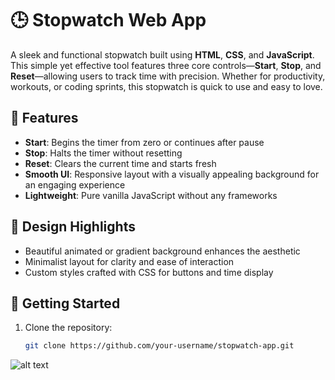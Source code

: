 # 🕒 Stopwatch Web App

A sleek and functional stopwatch built using **HTML**, **CSS**, and **JavaScript**. This simple yet effective tool features three core controls—**Start**, **Stop**, and **Reset**—allowing users to track time with precision. Whether for productivity, workouts, or coding sprints, this stopwatch is quick to use and easy to love.

## 🔧 Features

- **Start**: Begins the timer from zero or continues after pause  
- **Stop**: Halts the timer without resetting  
- **Reset**: Clears the current time and starts fresh  
- **Smooth UI**: Responsive layout with a visually appealing background for an engaging experience  
- **Lightweight**: Pure vanilla JavaScript without any frameworks  

## 🎨 Design Highlights

- Beautiful animated or gradient background enhances the aesthetic  
- Minimalist layout for clarity and ease of interaction  
- Custom styles crafted with CSS for buttons and time display  

## 🚀 Getting Started

1. Clone the repository:
   ```bash
   git clone https://github.com/your-username/stopwatch-app.git

![alt text](image.png)
